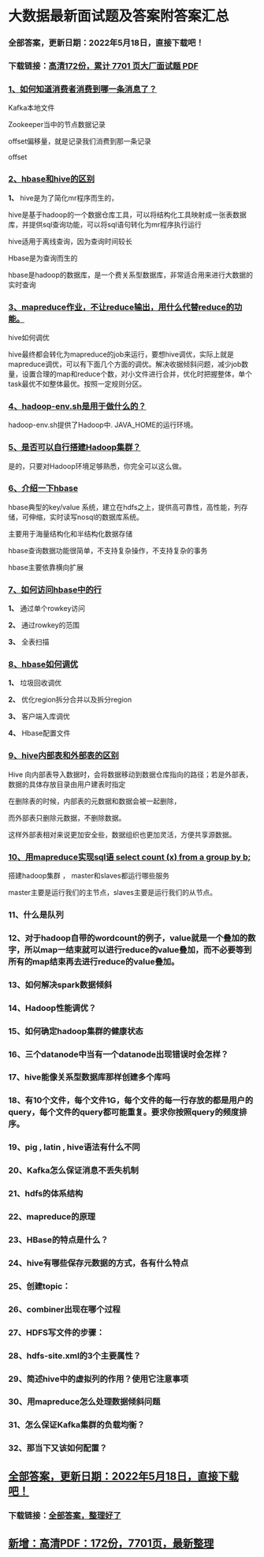 # 大数据最新面试题及答案附答案汇总


### 全部答案，更新日期：2022年5月18日，直接下载吧！

### 下载链接：[高清172份，累计 7701 页大厂面试题  PDF](https://gitee.com/souyunku/DevBooks/blob/master/docs/index.md)



### [1、如何知道消费者消费到哪一条消息了？](https://gitee.com/souyunku/DevBooks/blob/master/docs/大数据/大数据最新面试题及答案附答案汇总.md#1如何知道消费者消费到哪一条消息了)  


Kafka本地文件

Zookeeper当中的节点数据记录

offset偏移量，就是记录我们消费到那一条记录

offset


### [2、hbase和hive的区别](https://gitee.com/souyunku/DevBooks/blob/master/docs/大数据/大数据最新面试题及答案附答案汇总.md#2hbase和hive的区别)  


**1、** hive是为了简化mr程序而生的，

hive是基于hadoop的一个数据仓库工具，可以将结构化工具映射成一张表数据库，并提供sql查询功能，可以将sql语句转化为mr程序执行运行

hive适用于离线查询，因为查询时间较长

Hbase是为查询而生的

hbase是hadoop的数据库，是一个费关系型数据库，非常适合用来进行大数据的实时查询


### [3、mapreduce作业，不让reduce输出，用什么代替reduce的功能。](https://gitee.com/souyunku/DevBooks/blob/master/docs/大数据/大数据最新面试题及答案附答案汇总.md#3mapreduce作业不让reduce输出用什么代替reduce的功能。)  


hive如何调优

hive最终都会转化为mapreduce的job来运行，要想hive调优，实际上就是mapreduce调优，可以有下面几个方面的调优。解决收据倾斜问题，减少job数量，设置合理的map和reduce个数，对小文件进行合并，优化时把握整体，单个task最优不如整体最优。按照一定规则分区。


### [4、hadoop-env.sh是用于做什么的？](https://gitee.com/souyunku/DevBooks/blob/master/docs/大数据/大数据最新面试题及答案附答案汇总.md#4hadoop-envsh是用于做什么的)  


hadoop-env.sh提供了Hadoop中. JAVA_HOME的运行环境。


### [5、是否可以自行搭建Hadoop集群？](https://gitee.com/souyunku/DevBooks/blob/master/docs/大数据/大数据最新面试题及答案附答案汇总.md#5是否可以自行搭建hadoop集群)  


是的，只要对Hadoop环境足够熟悉，你完全可以这么做。


### [6、介绍一下hbase](https://gitee.com/souyunku/DevBooks/blob/master/docs/大数据/大数据最新面试题及答案附答案汇总.md#6介绍一下hbase)  


hbase典型的key/value 系统，建立在hdfs之上，提供高可靠性，高性能，列存储，可伸缩，实时读写nosql的数据库系统。

主要用于海量结构化和半结构化数据存储

hbase查询数据功能很简单，不支持复杂操作，不支持复杂的事务

hbase主要依靠横向扩展


### [7、如何访问hbase中的行](https://gitee.com/souyunku/DevBooks/blob/master/docs/大数据/大数据最新面试题及答案附答案汇总.md#7如何访问hbase中的行)  


**1、** 通过单个rowkey访问

**2、** 通过rowkey的范围

**3、** 全表扫描


### [8、hbase如何调优](https://gitee.com/souyunku/DevBooks/blob/master/docs/大数据/大数据最新面试题及答案附答案汇总.md#8hbase如何调优)  


**1、** 垃圾回收调优

**2、** 优化region拆分合并以及拆分region

**3、** 客户端入库调优

**4、** Hbase配置文件


### [9、hive内部表和外部表的区别](https://gitee.com/souyunku/DevBooks/blob/master/docs/大数据/大数据最新面试题及答案附答案汇总.md#9hive内部表和外部表的区别)  


Hive 向内部表导入数据时，会将数据移动到数据仓库指向的路径；若是外部表，数据的具体存放目录由用户建表时指定

在删除表的时候，内部表的元数据和数据会被一起删除，

而外部表只删除元数据，不删除数据。

这样外部表相对来说更加安全些，数据组织也更加灵活，方便共享源数据。


### [10、用mapreduce实现sql语 select count (x) from a group by b;](https://gitee.com/souyunku/DevBooks/blob/master/docs/大数据/大数据最新面试题及答案附答案汇总.md#10用mapreduce实现sql语-select-count-x-from-a-group-by-b;)  


搭建hadoop集群 ， master和slaves都运行哪些服务

master主要是运行我们的主节点，slaves主要是运行我们的从节点。


### 11、什么是队列
### 12、对于hadoop自带的wordcount的例子，value就是一个叠加的数字，所以map一结束就可以进行reduce的value叠加，而不必要等到所有的map结束再去进行reduce的value叠加。
### 13、如何解决spark数据倾斜
### 14、Hadoop性能调优？
### 15、如何确定hadoop集群的健康状态
### 16、三个datanode中当有一个datanode出现错误时会怎样？
### 17、hive能像关系型数据库那样创建多个库吗
### 18、有10个文件，每个文件1G，每个文件的每一行存放的都是用户的query，每个文件的query都可能重复。要求你按照query的频度排序。
### 19、pig , latin , hive语法有什么不同
### 20、Kafka怎么保证消息不丢失机制
### 21、hdfs的体系结构
### 22、mapreduce的原理
### 23、HBase的特点是什么？
### 24、hive有哪些保存元数据的方式，各有什么特点
### 25、创建topic：
### 26、combiner出现在哪个过程
### 27、HDFS写文件的步骤：
### 28、hdfs-site.xml的3个主要属性？
### 29、简述hive中的虚拟列的作用？使用它注意事项
### 30、用mapreduce怎么处理数据倾斜问题
### 31、怎么保证Kafka集群的负载均衡？
### 32、那当下又该如何配置？





## [全部答案，更新日期：2022年5月18日，直接下载吧！](https://gitee.com/souyunku/DevBooks/blob/master/docs/daan.md)

### 下载链接：[全部答案，整理好了](https://gitee.com/souyunku/DevBooks/blob/master/docs/daan.md)




## [新增：高清PDF：172份，7701页，最新整理](https://gitee.com/souyunku/DevBooks/blob/master/docs/daan.md)




